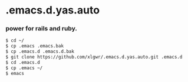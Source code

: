 .emacs.d.yas.auto
=================
### power for rails and ruby.

```bash
$ cd ~/
$ cp .emacs .emacs.bak
$ cp .emacs.d .emacs.d.bak
$ git clone https://github.com/xlgwr/.emacs.d.yas.auto.git .emacs.d
$ cd .emacs.d
$ cp .emacs ~/
$ emacs
```
